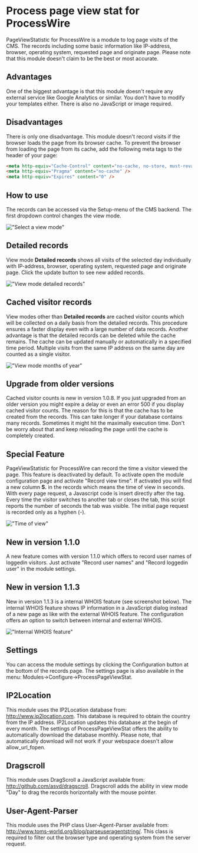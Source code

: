 # Process page view stat for ProcessWire

PageViewStatistic for ProcessWire is a module to log page visits of the CMS. The records including some basic information like IP-address, browser, operating system, requested page and originate page. Please note that this module doesn't claim to be the best or most accurate.

## Advantages
One of the biggest advantage is that this module doesn't require any external service like Google Analytics or similar. You don't have to modify your templates either. There is also no JavaScript or image required.

## Disadvantages
There is only one disadvantage. This module doesn't record visits if the browser loads the page from its browser cache. To prevent the browser from loading the page from its cache, add the following meta tags to the header of your page:

````html
<meta http-equiv="Cache-Control" content="no-cache, no-store, must-revalidate" />
<meta http-equiv="Pragma" content="no-cache" />
<meta http-equiv="Expires" content="0" />
````

## How to use
The records can be accessed via the Setup-menu of the CMS backend. The first dropdown control changes the view mode.

!["Select a view mode"](https://tech-c.net/site/assets/files/1188/view-mode.jpg)

## Detailed records
View mode **Detailed records** shows all visits of the selected day individually with IP-address, browser, operating system, requested page and originate page. Click the update button to see new added records.

!["View mode detailed records"](https://tech-c.net/site/assets/files/1188/detailed-records.jpg)

## Cached visitor records
View modes other than **Detailed records** are cached visitor counts which will be collected on a daily basis from the detailed records. This procedure ensures a faster display even with a large number of data records. Another advantage is that the detailed records can be deleted while the cache remains. The cache can be updated manually or automatically in a specified time period. Multiple visits from the same IP address on the same day are counted as a single visitor.

!["View mode months of year"](https://tech-c.net/site/assets/files/1188/cached-visitor-records.jpg)

## Upgrade from older versions
Cached visitor counts is new in version 1.0.8. If you just upgraded from an older version you might expire a delay or even an error 500 if you display cached visitor counts. The reason for this is that the cache has to be created from the records. This can take longer if your database contains many records. Sometimes it might hit the maximally execution time. Don't be worry about that and keep reloading the page until the cache is completely created.

## Special Feature
PageViewStatistic for ProcessWire can record the time a visitor viewed the page. This feature is deactivated by default. To activate open the module configuration page and activate "Record view time". If activated you will find a new column **S.** in the records which means the time of view in seconds. With every page request, a Javascript code is insert directly after the <body> tag. Every time the visitor switches to another tab or closes the tab, this script reports the number of seconds the tab was visible. The initial page request is recorded only as a hyphen (-).

!["Time of view"](https://tech-c.net/site/assets/files/1188/time-of-view.jpg)

## New in version 1.1.0
A new feature comes with version 1.1.0 which offers to record user names of loggedin visitors. Just activate "Record user names" and "Record loggedin user" in the module settings.

## New in version 1.1.3
New in version 1.1.3 is a internal WHOIS feature (see screenshot below). The internal WHOIS feature shows IP information in a JavaScript dialog instead of a new page as like with the external WHOIS feature. The configuration offers an option to switch between internal and external WHOIS.

!["Internal WHOIS feature"](https://tech-c.net/site/assets/files/1188/whois.jpg)

## Settings
You can access the module settings by clicking the Configuration button at the bottom of the records page. The settings page is also available in the menu: Modules->Configure->ProcessPageViewStat.

## IP2Location
This module uses the IP2Location database from: http://www.ip2location.com. This database is required to obtain the country from the IP address. IP2Location updates this database at the begin of every month. The settings of ProcessPageViewStat offers the ability to automatically download the database monthly. Please note, that automatically download will not work if your webspace doesn't allow allow_url_fopen.

## Dragscroll
This module uses DragScroll a JavaScript available from: http://github.com/asvd/dragscroll. Dragscroll adds the ability in view mode "Day" to drag the records horizontally with the mouse pointer.

## User-Agent-Parser
This module uses the PHP class User-Agent-Parser available from: http://www.toms-world.org/blog/parseuseragentstring/. This class is required to filter out the browser type and operating system from the server request.
